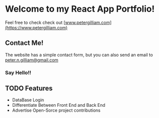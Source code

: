 # Welcome to my React App Portfolio!

Feel free to check check out [www.petergilliam.com](https://www.petergilliam.com)

## Contact Me!

The website has a simple contact form, but you can also send an email to peter.n.gilliam@gmail.com

### Say Hello!!

## TODO Features

- DataBase Login
- Differentiate Between Front End and Back End
- Advertise Open-Sorce project contributions
